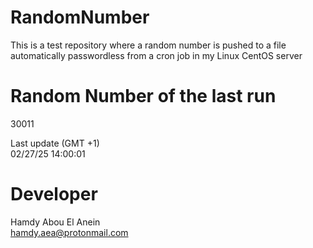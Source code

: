 # RandomNumber    
This is a test repository where a random number is pushed to a file automatically passwordless from a cron job in my Linux CentOS server    
# Random Number of the last run   
30011
      
Last update (GMT +1)    
02/27/25 14:00:01
# Developer    
Hamdy Abou El Anein   
hamdy.aea@protonmail.com
